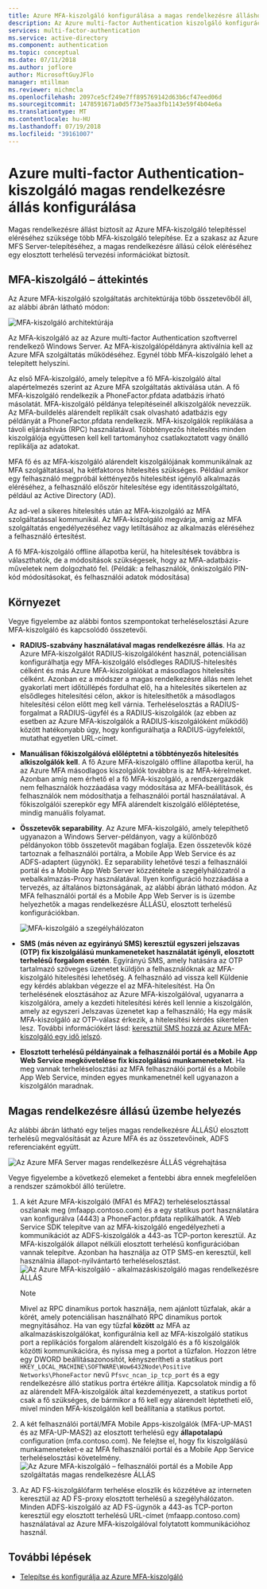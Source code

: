 ```yaml
---
title: Azure MFA-kiszolgáló konfigurálása a magas rendelkezésre álláshoz |} A Microsoft Docs
description: Az Azure multi-factor Authentication kiszolgáló konfigurációban, magas rendelkezésre állást biztosító több példányának telepítése.
services: multi-factor-authentication
ms.service: active-directory
ms.component: authentication
ms.topic: conceptual
ms.date: 07/11/2018
ms.author: joflore
author: MicrosoftGuyJFlo
manager: mtillman
ms.reviewer: michmcla
ms.openlocfilehash: 2097ce5cf249e7ff895769142d63b6cf47eed06d
ms.sourcegitcommit: 1478591671a0d5f73e75aa3fb1143e59f4b04e6a
ms.translationtype: MT
ms.contentlocale: hu-HU
ms.lasthandoff: 07/19/2018
ms.locfileid: "39161007"
---
```

# <a name="configure-azure-multi-factor-authentication-server-for-high-availability"></a>Azure multi-factor Authentication-kiszolgáló magas rendelkezésre állás konfigurálása

Magas rendelkezésre állást biztosít az Azure MFA-kiszolgáló telepítéssel eléréséhez szüksége több MFA-kiszolgáló telepítése. Ez a szakasz az Azure MFS Server-telepítéséhez, a magas rendelkezésre állású célok eléréséhez egy elosztott terhelésű tervezési információkat biztosít.

## <a name="mfa-server-overview"></a>MFA-kiszolgáló – áttekintés

Az Azure MFA-kiszolgáló szolgáltatás architektúrája több összetevőből áll, az alábbi ábrán látható módon:

 ![MFA-kiszolgáló architektúrája](./media/howto-mfaserver-deploy-ha/mfa-ha-architecture.png)

Az MFA-kiszolgáló az az Azure multi-factor Authentication szoftverrel rendelkező Windows Server. Az MFA-kiszolgálópéldányra aktiválnia kell az Azure MFA szolgáltatás működéséhez. Egynél több MFA-kiszolgáló lehet a telepített helyszíni.

Az első MFA-kiszolgáló, amely telepítve a fő MFA-kiszolgáló által alapértelmezés szerint az Azure MFA szolgáltatás aktiválása után. A fő MFA-kiszolgáló rendelkezik a PhoneFactor.pfdata adatbázis írható másolatát. MFA-kiszolgáló példánya telepítéseinél alkiszolgálók nevezzük. Az MFA-buildelés alárendelt replikált csak olvasható adatbázis egy példányát a PhoneFactor.pfdata rendelkezik. MFA-kiszolgálók replikálása a távoli eljáráshívás (RPC) használatával. Többtényezős hitelesítés minden kiszolgálója együttesen kell kell tartományhoz csatlakoztatott vagy önálló replikálja az adatokat.

MFA fő és az MFA-kiszolgáló alárendelt kiszolgálójának kommunikálnak az MFA szolgáltatással, ha kétfaktoros hitelesítés szükséges. Például amikor egy felhasználó megpróbál kéttényezős hitelesítést igénylő alkalmazás eléréséhez, a felhasználó először hitelesítése egy identitásszolgáltató, például az Active Directory (AD).

Az ad-vel a sikeres hitelesítés után az MFA-kiszolgáló az MFA szolgáltatással kommunikál. Az MFA-kiszolgáló megvárja, amíg az MFA szolgáltatás engedélyezéséhez vagy letiltásához az alkalmazás eléréséhez a felhasználó értesítést.

A fő MFA-kiszolgáló offline állapotba kerül, ha hitelesítések továbbra is választhatók, de a módosítások szükségesek, hogy az MFA-adatbázis-műveletek nem dolgozható fel. (Példák: a felhasználók, önkiszolgáló PIN-kód módosításokat, és felhasználói adatok módosítása)

## <a name="deployment"></a>Környezet

Vegye figyelembe az alábbi fontos szempontokat terheléselosztási Azure MFA-kiszolgáló és kapcsolódó összetevői.

* **RADIUS-szabvány használatával magas rendelkezésre állás**. Ha az Azure MFA-kiszolgálót RADIUS-kiszolgálóként használ, potenciálisan konfigurálhatja egy MFA-kiszolgáló elsődleges RADIUS-hitelesítés célként és más Azure MFA-kiszolgálókat a másodlagos hitelesítés célként. Azonban ez a módszer a magas rendelkezésre állás nem lehet gyakorlati mert időtúllépés fordulhat elő, ha a hitelesítés sikertelen az elsődleges hitelesítési célon, akkor is hitelesíthetők a másodlagos hitelesítési célon előtt meg kell várnia. Terheléselosztás a RADIUS-forgalmat a RADIUS-ügyfél és a RADIUS-kiszolgálók (az ebben az esetben az Azure MFA-kiszolgálók a RADIUS-kiszolgálóként működő) között hatékonyabb úgy, hogy konfigurálhatja a RADIUS-ügyfelektől, mutathat egyetlen URL-címet.
* **Manuálisan főkiszolgálóvá előléptetni a többtényezős hitelesítés alkiszolgálók kell**. A fő Azure MFA-kiszolgáló offline állapotba kerül, ha az Azure MFA másodlagos kiszolgálók továbbra is az MFA-kérelmeket. Azonban amíg nem érhető el a fő MFA-kiszolgáló, a rendszergazdák nem felhasználók hozzáadása vagy módosítása az MFA-beállítások, és felhasználók nem módosíthatja a felhasználói portál használatával. A főkiszolgálói szerepkör egy MFA alárendelt kiszolgáló előléptetése, mindig manuális folyamat.
* **Összetevők separability**. Az Azure MFA-kiszolgáló, amely telepíthető ugyanazon a Windows Server-példányon, vagy a különböző példányokon több összetevőt magában foglalja. Ezen összetevők közé tartoznak a felhasználói portálra, a Mobile App Web Service és az ADFS-adaptert (ügynök). Ez separability lehetővé teszi a felhasználói portál és a Mobile App Web Server közzététele a szegélyhálózatról a webalkalmazás-Proxy használatával. Ilyen konfiguráció hozzáadása a tervezés, az általános biztonságának, az alábbi ábrán látható módon. Az MFA felhasználói portál és a Mobile App Web Server is is üzembe helyezhetők a magas rendelkezésre ÁLLÁSÚ, elosztott terhelésű konfigurációkban.

   ![MFA-kiszolgáló a szegélyhálózaton](./media/howto-mfaserver-deploy-ha/mfasecurity.png)

* **SMS (más néven az egyirányú SMS) keresztül egyszeri jelszavas (OTP) fix kiszolgálású munkameneteket használatát igényli, elosztott terhelésű forgalom esetén**. Egyirányú SMS, amely hatására az OTP tartalmazó szöveges üzenetet küldjön a felhasználóknak az MFA-kiszolgáló hitelesítési lehetőség. A felhasználó ad vissza kell Küldenie egy kérdés ablakban végezze el az MFA-hitelesítést. Ha Ön terhelésének elosztásához az Azure MFA-kiszolgálóval, ugyanarra a kiszolgálóra, amely a kezdeti hitelesítési kérés kell lennie a kiszolgálón, amely az egyszeri Jelszavas üzenetet kap a felhasználó; Ha egy másik MFA-kiszolgáló az OTP-válasz érkezik, a hitelesítési kérdés sikertelen lesz. További információkért lásd: [keresztül SMS hozzá az Azure MFA-kiszolgáló egy idő jelszó](https://blogs.technet.microsoft.com/enterprisemobility/2015/03/02/one-time-password-over-sms-added-to-azure-mfa-server).
* **Elosztott terhelésű példányainak a felhasználói portál és a Mobile App Web Service megkövetelése fix kiszolgálású munkameneteket**. Ha meg vannak terheléselosztási az MFA felhasználói portál és a Mobile App Web Service, minden egyes munkamenetnél kell ugyanazon a kiszolgálón maradnak.

## <a name="high-availability-deployment"></a>Magas rendelkezésre állású üzembe helyezés

Az alábbi ábrán látható egy teljes magas rendelkezésre ÁLLÁSÚ elosztott terhelésű megvalósítását az Azure MFA és az összetevőinek, ADFS referenciaként együtt.

 ![Az Azure MFA Server magas rendelkezésre ÁLLÁS végrehajtása](./media/howto-mfaserver-deploy-ha/mfa-ha-deployment.png)

Vegye figyelembe a következő elemeket a fentebbi ábra ennek megfelelően a rendszer számokból álló területre.

1. A két Azure MFA-kiszolgáló (MFA1 és MFA2) terheléselosztással oszlanak meg (mfaapp.contoso.com) és a egy statikus port használatára van konfigurálva (4443) a PhoneFactor.pfdata replikálhatók. A Web Service SDK telepítve van az MFA-kiszolgáló engedélyezheti a kommunikációt az ADFS-kiszolgálók a 443-as TCP-porton keresztül. Az MFA-kiszolgálók állapot nélküli elosztott terhelésű konfigurációban vannak telepítve. Azonban ha használja az OTP SMS-en keresztül, kell használnia állapot-nyilvántartó terheléselosztást.
   ![Az Azure MFA-kiszolgáló - alkalmazáskiszolgáló magas rendelkezésre ÁLLÁS](./media/howto-mfaserver-deploy-ha/mfaapp.png)

   > [!NOTE]
   > Mivel az RPC dinamikus portok használja, nem ajánlott tűzfalak, akár a körét, amely potenciálisan használható RPC dinamikus portok megnyitásához. Ha van egy tűzfal **között** az MFA az alkalmazáskiszolgálókat, konfigurálnia kell az MFA-kiszolgáló statikus port a replikációs forgalom alárendelt kiszolgáló és a fő kiszolgálók közötti kommunikációra, és nyissa meg a portot a tűzfalon. Hozzon létre egy DWORD beállításazonosítót, kényszerítheti a statikus port ```HKEY_LOCAL_MACHINE\SOFTWARE\Wow6432Node\Positive Networks\PhoneFactor``` nevű ```Pfsvc_ncan_ip_tcp_port``` és a egy rendelkezésre álló statikus portra értékre állítja. Kapcsolatok mindig a fő az alárendelt MFA-kiszolgálók által kezdeményezett, a statikus portot csak a fő szükséges, de bármikor a fő kell egy alárendelt léptetheti elő, mivel minden MFA-kiszolgálón kell beállítania a statikus portot.

2. A két felhasználói portál/MFA Mobile Apps-kiszolgálók (MFA-UP-MAS1 és az MFA-UP-MAS2) az elosztott terhelésű egy **állapotalapú** configuration (mfa.contoso.com). Ne felejtse el, hogy fix kiszolgálású munkameneteket-e az MFA felhasználói portál és a Mobile App Service terheléselosztási követelmény.
   ![Az Azure MFA-kiszolgáló – felhasználói portál és a Mobile App szolgáltatás magas rendelkezésre ÁLLÁS](./media/howto-mfaserver-deploy-ha/mfaportal.png)
3. Az AD FS-kiszolgálófarm terhelése eloszlik és közzétéve az interneten keresztül az AD FS-proxy elosztott terhelésű a szegélyhálózaton. Minden ADFS-kiszolgáló az AD FS-ügynök a 443-as TCP-porton keresztül egy elosztott terhelésű URL-címet (mfaapp.contoso.com) használatával az Azure MFA-kiszolgálóval folytatott kommunikációhoz használ.

## <a name="next-steps"></a>További lépések

* [Telepítse és konfigurálja az Azure MFA-kiszolgáló](howto-mfaserver-deploy.md)
